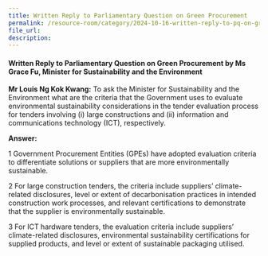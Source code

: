 ```yaml
---
title: Written Reply to Parliamentary Question on Green Procurement
permalink: /resource-room/category/2024-10-16-written-reply-to-pq-on-green-procurement
file_url:
description:
---
```

 
#### Written Reply to Parliamentary Question on Green Procurement by Ms Grace Fu, Minister for Sustainability and the Environment

**Mr Louis Ng Kok Kwang:** To ask the Minister for Sustainability and the Environment what are the criteria that the Government uses to evaluate environmental sustainability considerations in the tender evaluation process for tenders involving (i) large constructions and (ii) information and communications technology (ICT), respectively.

**Answer:**

1 Government Procurement Entities (GPEs) have adopted evaluation criteria to differentiate solutions or suppliers that are more environmentally sustainable.  

2 For large construction tenders, the criteria include suppliers’ climate-related disclosures, level or extent of decarbonisation practices in intended construction work processes, and relevant certifications to demonstrate that the supplier is environmentally sustainable.  

3 For ICT hardware tenders, the evaluation criteria include suppliers’ climate-related disclosures, environmental sustainability certifications for supplied products, and level or extent of sustainable packaging utilised.  
